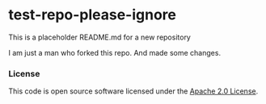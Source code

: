
# test-repo-please-ignore

This is a placeholder README.md for a new repository

I am just a man who forked this repo. And made some changes.

### License

This code is open source software licensed under the [Apache 2.0 License]("http://www.apache.org/licenses/LICENSE-2.0.html").

